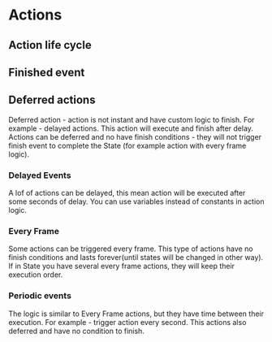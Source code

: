 # Actions

## Action life cycle

## Finished event

## Deferred actions

Deferred action - action is not instant and have custom logic to finish. For example - delayed actions. This action will execute and finish after delay. Actions can be deferred and no have finish conditions - they will not trigger finish event to complete the State (for example action with every frame logic).


### Delayed Events

A lof of actions can be delayed, this mean action will be executed after some seconds of delay. You can use variables instead of constants in action logic.


### Every Frame

Some actions can be triggered every frame. This type of actions have no finish conditions and lasts forever(until states will be changed in other way). If in State you have several every frame actions, they will keep their execution order.


### Periodic events

The logic is similar to Every Frame actions, but they have time between their execution. For example - trigger action every second. This actions also deferred and have no condition to finish.